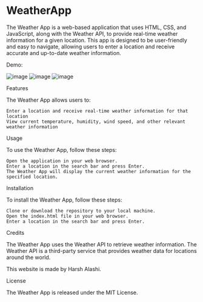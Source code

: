 # WeatherApp

The Weather App is a web-based application that uses HTML, CSS, and JavaScript, along with the Weather API, to provide real-time weather information for a given location. This app is designed to be user-friendly and easy to navigate, allowing users to enter a location and receive accurate and up-to-date weather information.

Demo: 

![image](https://user-images.githubusercontent.com/92630670/227706756-0287de00-86ef-42c8-9e35-1063c554b17a.png)
![image](https://user-images.githubusercontent.com/92630670/227706818-5b696987-1e85-4c27-bac1-224b03dc374e.png)
![image](https://user-images.githubusercontent.com/92630670/227706843-6ec39cc4-faf3-4e65-90aa-c15304a8ed72.png)



Features

The Weather App allows users to:

    Enter a location and receive real-time weather information for that location
    View current temperature, humidity, wind speed, and other relevant weather information

Usage

To use the Weather App, follow these steps:

    Open the application in your web browser.
    Enter a location in the search bar and press Enter.
    The Weather App will display the current weather information for the specified location.

Installation

To install the Weather App, follow these steps:

    Clone or download the repository to your local machine.
    Open the index.html file in your web browser.
    Enter a location in the search bar and press Enter.

Credits

The Weather App uses the Weather API to retrieve weather information. The Weather API is a third-party service that provides weather data for locations around the world.

This website is made by Harsh Alashi.

License

The Weather App is released under the MIT License.
